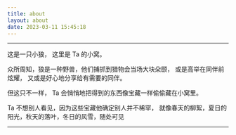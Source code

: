 ```yaml
---
title: about
layout: about
date: 2023-03-11 15:45:18
---
```


---

这是一只小狼，
这里是 Ta 的小窝。

众所周知，狼是一种野兽，他们捕抓到猎物会当场大块朵颐，
或是高举在同伴前炫耀，
又或是好心地分享给有需要的同伴。

但这只不一样，
Ta 会悄悄地把得到的东西像宝藏一样偷偷藏在小窝里。

Ta 不想别人看见，因为这些宝藏他确定别人并不稀罕，
就像春天的柳絮，夏日的阳光，秋天的落叶，冬日的风雪，随处可见

---
